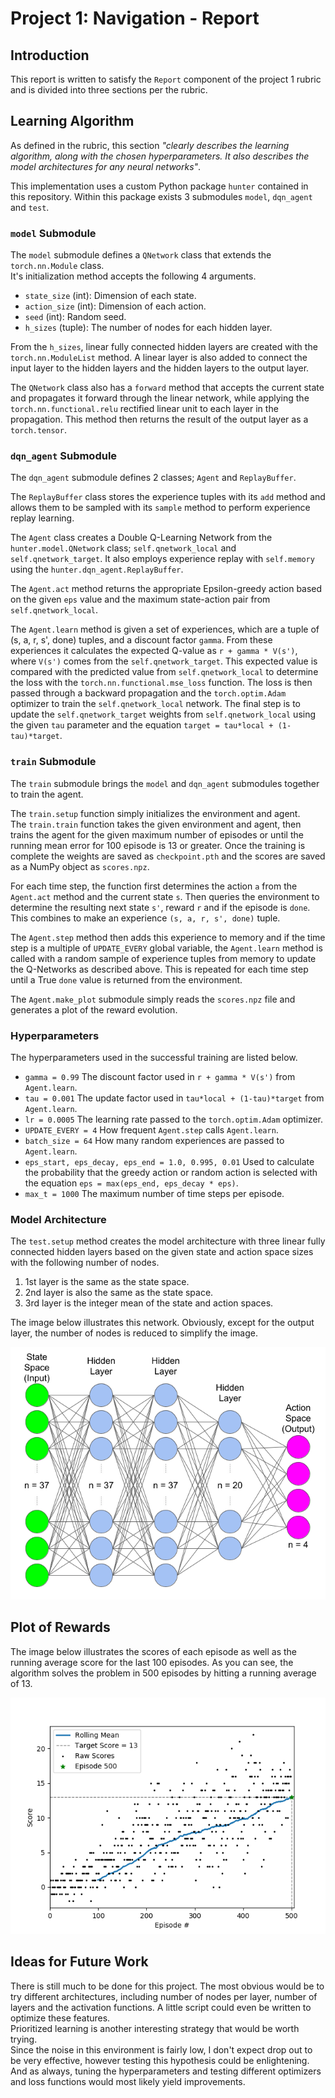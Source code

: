 # Project 1: Navigation - Report

## Introduction
This report is written to satisfy the `Report` component of the project 1 rubric and is divided into three sections per the rubric.

## Learning Algorithm  
As defined in the rubric, this section _"clearly describes the learning algorithm, along with the chosen hyperparameters. It also describes the model architectures for any neural networks"_.

This implementation uses a custom Python package `hunter` contained in this repository.  Within this package exists 3 submodules `model`, `dqn_agent` and `test`.

### `model` Submodule
The `model` submodule  defines a `QNetwork` class that extends the `torch.nn.Module` class.  
It's initialization method accepts the following 4 arguments.  
- `state_size` (int): Dimension of each state.  
- `action_size` (int): Dimension of each action.  
- `seed` (int): Random seed.  
- `h_sizes` (tuple): The number of nodes for each hidden layer.  

From the `h_sizes`, linear fully connected hidden layers are created with the `torch.nn.ModuleList` method.  A linear layer is also added to connect the input layer to the hidden layers and the hidden layers to the output layer.  

The `QNetwork` class also has a `forward` method that accepts the current state and propagates it forward through the linear network, while applying the `torch.nn.functional.relu` rectified linear unit to each layer in the propagation.  This method then returns the result of the output layer as a `torch.tensor`.

### `dqn_agent` Submodule
The `dqn_agent` submodule defines 2 classes; `Agent` and `ReplayBuffer`.  

The `ReplayBuffer` class stores the experience tuples with its `add` method and allows them to be sampled with its `sample` method to perform experience replay learning.  

The `Agent` class creates a Double Q-Learning Network from the `hunter.model.QNetwork` class; `self.qnetwork_local` and `self.qnetwork_target`.  It also employs experience replay with `self.memory` using the `hunter.dqn_agent.ReplayBuffer`.  

The `Agent.act` method returns the appropriate Epsilon-greedy action based on the given `eps` value and the maximum state-action pair from `self.qnetwork_local`.

The `Agent.learn` method is given a set of experiences, which are a tuple of (s, a, r, s', done) tuples, and a discount factor `gamma`.  From these experiences it calculates the expected Q-value as `r + gamma * V(s')`, where `V(s')` comes from the `self.qnetwork_target`.  This expected value is compared with the predicted value from `self.qnetwork_local` to determine the loss with the `torch.nn.functional.mse_loss` function.  The loss is then passed through a backward propagation and the `torch.optim.Adam` optimizer to train the `self.qnetwork_local` network.  The final step is to update the `self.qnetwork_target` weights from `self.qnetwork_local` using the given `tau` parameter and the equation `target = tau*local + (1-tau)*target`.

### `train` Submodule
The `train` submodule brings the `model` and `dqn_agent` submodules together to train the agent.  

The `train.setup` function simply initializes the environment and agent.  
The `train.train` function takes the given environment and agent, then trains the agent for the given maximum number of episodes or until the running mean error for 100 episode is 13 or greater.  Once the training is complete the weights are saved as `checkpoint.pth` and the scores are saved as a NumPy object as `scores.npz`.

For each time step, the function first determines the action `a` from the `Agent.act` method and the current state `s`.  Then queries the environment to determine the resulting next state `s'`, reward `r` and if the episode is `done`.  This combines to make an experience `(s, a, r, s', done)` tuple.  

The `Agent.step` method then adds this experience to memory and if the time step is a multiple of `UPDATE_EVERY` global variable, the `Agent.learn` method is called with a random sample of experience tuples from memory to update the Q-Networks as described above.  This is repeated for each time step until a True `done` value is returned from the environment.  

The `Agent.make_plot` submodule simply reads the `scores.npz` file and generates a plot of the reward evolution.  

### Hyperparameters
The hyperparameters used in the successful training are listed below.
- `gamma = 0.99` The discount factor used in `r + gamma * V(s')` from `Agent.learn`.
- `tau = 0.001` The update factor used in `tau*local + (1-tau)*target` from `Agent.learn`.
- `lr = 0.0005` The learning rate passed to the `torch.optim.Adam` optimizer.
- `UPDATE_EVERY = 4` How frequent `Agent.step` calls `Agent.learn`.
- `batch_size = 64` How many random experiences are passed to `Agent.learn`.
- `eps_start, eps_decay, eps_end = 1.0, 0.995, 0.01` Used to calculate the probability that the greedy action or random action is selected with the equation `eps = max(eps_end, eps_decay * eps)`.
- `max_t = 1000` The maximum number of time steps per episode.  

### Model Architecture
The `test.setup` method creates the model architecture with three linear fully connected hidden layers based on the given state and action space sizes with the following number of nodes.  
1. 1st layer is the same as the state space.  
2. 2nd layer is also the same as the state space.  
3. 3rd layer is the integer mean of the state and action spaces.  

The image below illustrates this network.  Obviously, except for the output layer, the number of nodes is reduced to simplify the image.  

![network](network.png)

## Plot of Rewards  
The image below illustrates the scores of each episode as well as the running average score for the last 100 episodes.  As you can see, the algorithm solves the problem in 500 episodes by hitting a running average of 13.  

![Rewards](score.png)


## Ideas for Future Work
There is still much to be done for this project.  The most obvious would be to try different architectures, including number of nodes per layer, number of layers and the activation functions.  A little script could even be written to optimize these features.  
Prioritized learning is another interesting strategy that would be worth trying.  
Since the noise in this environment is fairly low, I don't expect drop out to be very effective, however testing this hypothesis could be enlightening.
And as always, tuning the hyperparameters and testing different optimizers and loss functions would most likely yield improvements.
